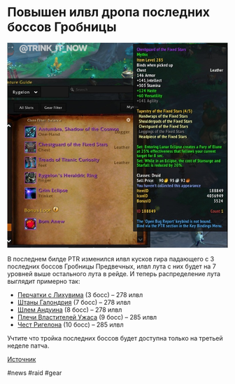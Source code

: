 # Повышен илвл дропа последних боссов Гробницы

![](https://github.com/MagicalCow/TrinkIT-News/blob/main/Assets/325943/325943-1.jpg)

В последнем билде PTR изменился илвл кусков гира падающего с 3 последних боссов Гробницы Предвечных, илвл лута с них будет на 7 уровней выше остального лута в рейде. И теперь распределение лута выглядит примерно так:

- [Перчатки c Лихувима](https://ptr.wowhead.com/npc=182169/lihuvim/mythic-encounter-journal#drops;mode:m;q=Hands) (3 босс) – 278 илвл
- [Штаны Галондрия](https://ptr.wowhead.com/npc=184915/halondrus#drops;mode:m;q=Legs) (7 босс) – 278 илвл
- [Шлем Андуина](https://ptr.wowhead.com/npc=181954/anduin-wrynn#drops;mode:m;q=Head) (8 босс) – 278 илвл
- [Плечи Властителей Ужаса](https://ptr.wowhead.com/npc=26533/malganis/mythic-encounter-journal#drops;mode:m;q=Shoulder) (9 босс) – 285 илвл
- [Чест Ригелона](https://ptr.wowhead.com/zone=13742/sepulcher-of-the-first-ones#drops;mode:m;q=Chest) (10 босс) – 285 илвл

Учтите что тройка последних боссов будет доступна только на третьей неделе патча.

[Источник](https://ru.wowhead.com/news/final-sepulcher-raid-bosses-drop-tier-set-pieces-at-higher-item-level-325943)

#news #raid #gear